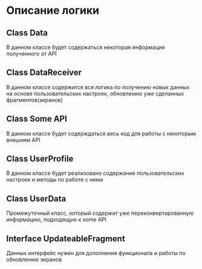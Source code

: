 # Описание логики
## Сlass Data
В данном классе будет содержаться некоторая информация полученного от API 
## Сlass DataReceiver
В данном классе содержится вся логика по получению новых данных на основе пользовательских настроек, обновлению уже сделанных фрагментов(экранов)  
## Сlass Some API
В данном классе будет содерждаться весь код для работы с некоторым внешним API 
## Сlass UserProfile
В данном классе будет реализовано содержание пользовательских настроек и методы по работе с ними
## Сlass UserData
Промежуточный класс, который содержит уже переконвертированную информацию, подходящую к some API
## Interface UpdateableFragment
Данных интерфейс нужен для дополнения функционала и работы по обновлению экранов
